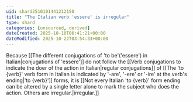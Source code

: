 ```yaml
---
uid: shard2510101441212150
title: "The Italian verb 'essere' is irregular"
type: shard
categories: [unsourced, derived]
dateCreated: 2025-10-10T06:41:21+00:00
dateModified: 2025-10-22T03:54:33+00:00
---
```

Because [[The different conjugations of 'to be'('essere') in Italian|conjugations of 'essere']] do not follow the [[Verb conjugations to indicate the doer of the action in Italian|regular conjugations]] of [[The 'to {verb}' verb form in Italian is indicated by '-are', '-ere' or '-ire' at the verb's ending|'to {verb}']] forms, it is [[Not every Italian 'to {verb}' form ending can be altered by a single letter alone to mark the subject who does the action. Others are irregular.|irregular.]]